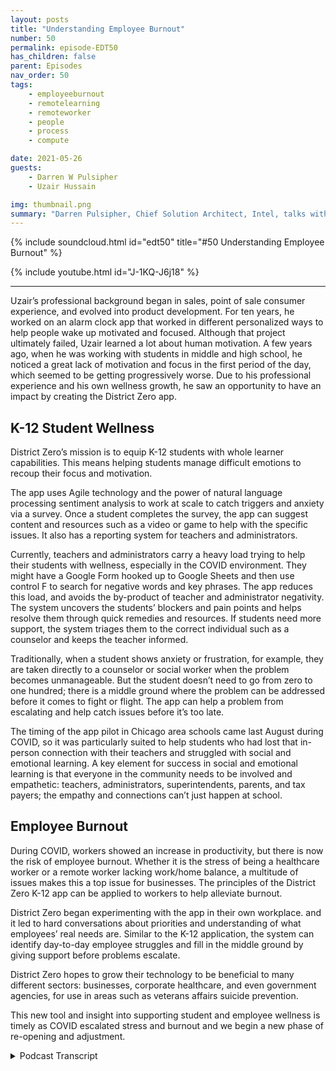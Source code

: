 ```yaml
---
layout: posts
title: "Understanding Employee Burnout"
number: 50
permalink: episode-EDT50
has_children: false
parent: Episodes
nav_order: 50
tags:
    - employeeburnout
    - remotelearning
    - remoteworker
    - people
    - process
    - compute

date: 2021-05-26
guests:
    - Darren W Pulsipher
    - Uzair Hussain

img: thumbnail.png
summary: "Darren Pulsipher, Chief Solution Architect, Intel, talks with Uzair Hussain, CEO of District Zero, about how the company’s app that supports K-12 student mental wellness can apply to preventing employee burnout."
---
```


{% include soundcloud.html id="edt50" title="#50 Understanding Employee Burnout" %}

{% include youtube.html id="J-1KQ-J6j18" %}

---

Uzair’s professional background began in sales, point of sale consumer experience, and evolved into product development. For ten years, he worked on an alarm clock app that worked in different personalized ways to help people wake up motivated and focused. Although that project ultimately failed, Uzair learned a lot about human motivation. A few years ago, when he was working with students in middle and high school, he noticed a great lack of motivation and focus in the first period of the day, which seemed to be getting progressively worse. Due to his professional experience and his own wellness growth, he saw an opportunity to have an impact by creating the District Zero app. 

## K-12 Student Wellness

District Zero’s mission is to equip K-12 students with whole learner capabilities. This means helping students manage difficult emotions to recoup their focus and motivation. 

The app uses Agile technology and the power of natural language processing sentiment analysis to work at scale to catch triggers and anxiety via a survey. Once a student completes the survey, the app can suggest content and resources such as a video or game to help with the specific issues. It also has a reporting system for teachers and administrators. 

Currently, teachers and administrators carry a heavy load trying to help their students with wellness, especially in the COVID environment.  They might have a Google Form hooked up to Google Sheets and then use control F to search for negative words and key phrases. The app reduces this load, and avoids the by-product of teacher and administrator negativity. The system uncovers the students’ blockers and pain points and helps resolve them through quick remedies and resources. If students need more support, the system triages them to the correct individual such as a counselor and keeps the teacher informed. 

Traditionally, when a student shows anxiety or frustration, for example, they are taken directly to a counselor or social worker when the problem becomes unmanageable. But the student doesn’t need to go from zero to one hundred; there is a middle ground where the problem can be addressed before it comes to fight or flight. The app can help a problem from escalating and help catch issues before it’s too late. 

The timing of the app pilot in Chicago area schools came last August during COVID, so it was particularly suited to help students who had lost that in-person connection with their teachers and struggled with social and emotional learning. A key element for success in social and emotional learning is that everyone in the community needs to be involved and empathetic: teachers, administrators, superintendents, parents, and tax payers; the empathy and connections can’t just happen at school. 

## Employee Burnout

During COVID, workers showed an increase in productivity, but there is now the risk of employee burnout. Whether it is the stress of being a healthcare worker or a remote worker lacking work/home balance, a multitude of issues makes this a top issue for businesses. The principles of the District Zero K-12 app can be applied to workers to help alleviate burnout. 

District Zero began experimenting with the app in their own workplace. and it led to hard conversations about priorities and understanding of what employees’ real needs are. Similar to the K-12 application, the system can identify day-to-day employee struggles and fill in the middle ground by giving support before problems escalate. 

District Zero hopes to grow their technology to be beneficial to many different sectors: businesses, corporate healthcare, and even government agencies, for use in areas such as veterans affairs suicide prevention. 

This new tool and insight into supporting student and employee wellness is timely as COVID escalated stress and burnout and we begin a new phase of re-opening and adjustment. 


<details>
<summary> Podcast Transcript </summary>

<p></p>

</details>
